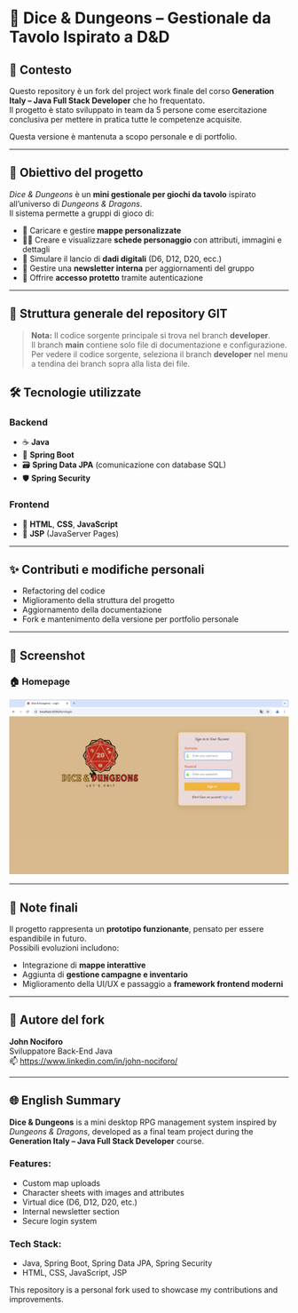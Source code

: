 # 🎲 Dice & Dungeons – Gestionale da Tavolo Ispirato a D&D

## 📌 Contesto

Questo repository è un fork del project work finale del corso **Generation Italy – Java Full Stack Developer** che ho frequentato.  
Il progetto è stato sviluppato in team da 5 persone come esercitazione conclusiva per mettere in pratica tutte le competenze acquisite.

Questa versione è mantenuta a scopo personale e di portfolio.

---

## 🎯 Obiettivo del progetto

_Dice & Dungeons_ è un **mini gestionale per giochi da tavolo** ispirato all’universo di *Dungeons & Dragons*.  
Il sistema permette a gruppi di gioco di:

- 📍 Caricare e gestire **mappe personalizzate**
- 🧙‍♂️ Creare e visualizzare **schede personaggio** con attributi, immagini e dettagli
- 🎲 Simulare il lancio di **dadi digitali** (D6, D12, D20, ecc.)
- 📰 Gestire una **newsletter interna** per aggiornamenti del gruppo
- 🔐 Offrire **accesso protetto** tramite autenticazione

---

## 📂 Struttura generale del repository GIT

> **Nota:** Il codice sorgente principale si trova nel branch **developer**.  
> Il branch **main** contiene solo file di documentazione e configurazione.
> Per vedere il codice sorgente, seleziona il branch **developer** nel menu a tendina dei branch sopra alla lista dei file.


## 🛠️ Tecnologie utilizzate

### Backend
- ☕ **Java**
- 🌱 **Spring Boot**
- 🗃️ **Spring Data JPA** (comunicazione con database SQL)
- 🛡️ **Spring Security**

### Frontend
- 🧾 **HTML**, **CSS**, **JavaScript**
- 📄 **JSP** (JavaServer Pages)

---

## ✨ Contributi e modifiche personali

- Refactoring del codice
- Miglioramento della struttura del progetto
- Aggiornamento della documentazione
- Fork e mantenimento della versione per portfolio personale

---

## 📸 Screenshot

### 🏠 Homepage
![Homepage](screenshot/login.png)


---

## 📣 Note finali

Il progetto rappresenta un **prototipo funzionante**, pensato per essere espandibile in futuro.  
Possibili evoluzioni includono:
- Integrazione di **mappe interattive**
- Aggiunta di **gestione campagne e inventario**
- Miglioramento della UI/UX e passaggio a **framework frontend moderni**

---

## 👤 Autore del fork

**John Nociforo**  
Sviluppatore Back-End Java  
📫 https://www.linkedin.com/in/john-nociforo/

---

## 🌐 English Summary

**Dice & Dungeons** is a mini desktop RPG management system inspired by *Dungeons & Dragons*, developed as a final team project during the **Generation Italy – Java Full Stack Developer** course.

### Features:
- Custom map uploads
- Character sheets with images and attributes
- Virtual dice (D6, D12, D20, etc.)
- Internal newsletter section
- Secure login system

### Tech Stack:
- Java, Spring Boot, Spring Data JPA, Spring Security
- HTML, CSS, JavaScript, JSP

This repository is a personal fork used to showcase my contributions and improvements.
